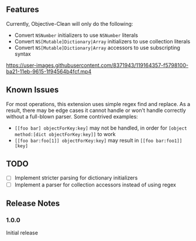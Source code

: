 ## Features

Currently, Objective-Clean will only do the following:

- Convert `NSNumber` initializers to use `NSNumber` literals
- Convert `NS[Mutable]Dictionary|Array` initializers to use collection literals
- Convert `NS[Mutable]Dictionary|Array` accessors to use subscripting syntax

https://user-images.githubusercontent.com/8371943/119164357-f5798100-ba21-11eb-9615-1f94564b4fcf.mp4

## Known Issues

For most operations, this extension uses simple regex find and replace. As a result, there may be edge cases it cannot handle or won't handle correctly without a full-blown parser. Some contrived examples:

- `[[foo bar] objectForKey:key]` may not be handled, in order for `[object method:[dict objectForKey:key]]` to work
- `[[foo bar:foo[1]] objectForKey:key]` may result in `[[foo bar:foo1]][key]`

## TODO

- [ ] Implement stricter parsing for dictionary initializers
- [ ] Implement a parser for collection accessors instead of using regex

## Release Notes

### 1.0.0

Initial release
